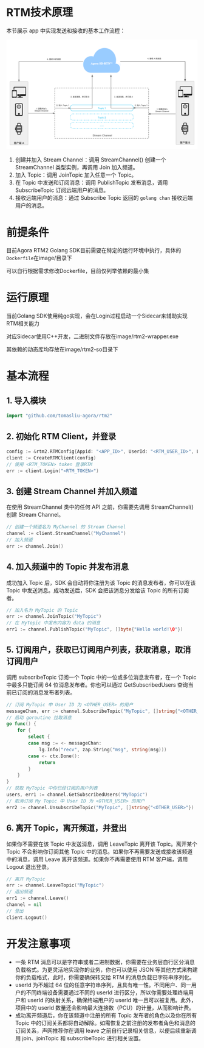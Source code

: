 # RTM技术原理

本节展示 app 中实现发送和接收的基本工作流程：

![WorkFlow](WorkFlow.png)

1. 创建并加入 Stream Channel：调用 StreamChannel() 创建一个 StreamChannel 类型实例，再调用 Join 加入频道。
2. 加入 Topic：调用 JoinTopic 加入任意一个 Topic。
3. 在 Topic 中发送和订阅消息：调用 PublishTopic 发布消息，调用 SubscribeTopic 订阅远端用户的消息。
4. 接收远端用户的消息：通过 Subscribe Topic 返回的 `golang chan` 接收远端用户的消息。

# 前提条件

目前Agora RTM2 Golang SDK目前需要在特定的运行环境中执行，具体的`Dockerfile`在image/目录下

可以自行根据需求修改Dockerfile，目前仅列举依赖的最小集

# 运行原理

当前Golang SDK使用纯go实现，会在Login过程启动一个Sidecar来辅助实现RTM相关能力

对应Sidecar使用C++开发，二进制文件存放在image/rtm2-wrapper.exe

其依赖的动态库均存放在image/rtm2-so目录下

# 基本流程

## 1. 导入模块

```go
import "github.com/tomasliu-agora/rtm2"
```

## 2. 初始化 RTM Client，并登录

```go
config := &rtm2.RTMConfig{Appid: "<APP_ID>", UserId: "<RTM_USER_ID>", Logger: lg}
client := CreateRTMClient(config)
// 使用 <RTM_TOKEN> token 登录RTM
err := client.Login("<RTM_TOKEN>")
```

## 3. 创建 Stream Channel 并加入频道

在使用 StreamChannel 类中的任何 API 之前，你需要先调用 StreamChannel() 创建 Stream Channel。

```go
// 创建一个频道名为 MyChannel 的 Stream Channel
channel := client.StreamChannel("MyChannel")
// 加入频道
err := channel.Join()
```

## 4. 加入频道中的 Topic 并发布消息

成功加入 Topic 后，SDK 会自动将你注册为该 Topic 的消息发布者，你可以在该 Topic 中发送消息。成功发送后，SDK 会把该消息分发给该 Topic 的所有订阅者。

```go
// 加入名为 MyTopic 的 Topic
err := channel.JoinTopic("MyTopic")
// 在 MyTopic 中发布内容为 data 的消息
err1 := channel.PublishTopic("MyTopic", []byte{"Hello world!\0"})
```

## 5. 订阅用户，获取已订阅用户列表，获取消息，取消订阅用户

调用 subscribeTopic 订阅一个 Topic 中的一位或多位消息发布者，在一个 Topic 中最多只能订阅 64 位消息发布者。你也可以通过 GetSubscribedUsers 查询当前已订阅的消息发布者列表。

```go
// 订阅 MyTopic 中 User ID 为 <OTHER_USER> 的用户
messageChan, err := channel.SubscribeTopic("MyTopic", []string{"<OTHER_USER>"})
// 启动 goroutine 拉取消息
go func() {
    for {
        select {
        case msg := <- messageChan:
            lg.Info("recv", zap.String("msg", string(msg)))
        case <- ctx.Done():
            return
        }
    }
}
// 获取 MyTopic 中你已经订阅的用户列表
users, err1 := channel.GetSubscribedUsers("MyTopic")
// 取消订阅 My Topic 中 User ID 为 <OTHER_USER> 的用户
err2 := channel.UnsubscribeTopic("MyTopic", []string{"<OTHER_USER>"})
```

## 6. 离开 Topic，离开频道，并登出

如果你不需要在该 Topic 中发送消息，调用 LeaveTopic 离开该 Topic。离开某个 Topic 不会影响你订阅其他 Topic 中的消息。如果你不再需要发送或接收该频道中的消息，调用 Leave 离开该频道。如果你不再需要使用 RTM 客户端，调用Logout 退出登录。

```go
// 离开 MyTopic
err := channel.LeaveTopic("MyTopic")
// 退出频道
err1 := channel.Leave()
channel = nil
// 登出
client.Logout()
```

# 开发注意事项

- 一条 RTM 消息可以是字符串或者二进制数据，你需要在业务层自行区分消息负载格式。为更灵活地实现你的业务，你也可以使用 JSON 等其他方式来构建你的负载格式，此时，你需要确保转交给 RTM 的消息负载已字符串序列化。
- userId 为不超过 64 位的任意字符串序列，且具有唯一性。不同用户、同一用户的不同终端设备需要通过不同的 userId 进行区分，所以你需要处理终端用户和 userId 的映射关系，确保终端用户的 userId 唯一且可以被复用。此外，项目中的 userId 数量还会影响最大连接数（PCU）的计量，从而影响计费。
- 成功离开频道后，你在该频道中注册的所有 Topic 发布者的角色以及你在所有 Topic 中的订阅关系都将自动解除。如需恢复之前注册的发布者角色和消息的订阅关系，声网推荐你在调用 leave 之前自行记录相关信息，以便后续重新调用 join、joinTopic 和 subscribeTopic 进行相关设置。